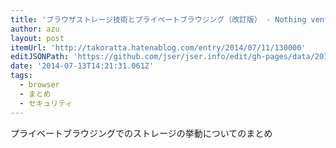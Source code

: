 ```yaml
---
title: 'ブラウザストレージ技術とプライベートブラウジング（改訂版） - Nothing ventured, nothing gained.'
author: azu
layout: post
itemUrl: 'http://takoratta.hatenablog.com/entry/2014/07/11/130000'
editJSONPath: 'https://github.com/jser/jser.info/edit/gh-pages/data/2014/07/index.json'
date: '2014-07-13T14:21:31.061Z'
tags:
  - browser
  - まとめ
  - セキュリティ
---
```

プライベートブラウジングでのストレージの挙動についてのまとめ
